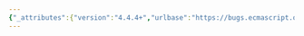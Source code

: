 ```yaml
---
{"_attributes":{"version":"4.4.4+","urlbase":"https://bugs.ecmascript.org/","maintainer":"dherman@mozilla.com"},"bug":{"bug_id":1206,"creation_ts":"2013-01-22 06:21:00 -0800","short_desc":"[8.3.19.2.1]: Add assertion to test value for @@create is callable","delta_ts":"2013-03-08 14:44:21 -0800","product":"Draft for 6th Edition","component":"technical issue","version":"Rev 13: December 21, 2012 Draft","rep_platform":"All","op_sys":"All","bug_status":"RESOLVED","resolution":"FIXED","priority":"Normal","bug_severity":"normal","everconfirmed":true,"reporter":{"uid":"andrebargull","name":"André Bargull"},"assigned_to":{"uid":"allen","name":"Allen Wirfs-Brock"},"long_desc":[{"commentid":3135,"comment_count":0,"who":{"uid":"andrebargull","name":"André Bargull"},"bug_when":"2013-01-22 06:21:13 -0800","thetext":"The @@create property must be callable, otherwise [8.3.19.2.1 - step 3a] cannot be executed. Most likely you also want to assert that the returned `obj` in step 3a is an object."},{"commentid":3286,"comment_count":1,"who":{"uid":"allen","name":"Allen Wirfs-Brock"},"bug_when":"2013-03-05 18:11:25 -0800","thetext":"corrected in rev 14 editor's draft\n\nI put in an IsCallable check.\n\nI haven't done this year, but I'm half included to also recognize null as an explicit request to use the default allocator."},{"commentid":3355,"comment_count":2,"who":{"uid":"allen","name":"Allen Wirfs-Brock"},"bug_when":"2013-03-08 14:44:21 -0800","thetext":"in Rev 14 draft"}]}}
---
```

